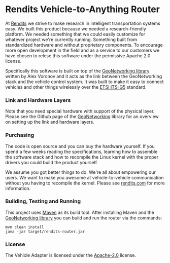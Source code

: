 # Rendits Vehicle-to-Anything Router
At [Rendits](http://rendits.com/) we strive to make research in intelligent transportation systems easy. We built this product because we needed a research-friendly platform. We needed something that we could easily customize for whatever project we're currently running. Something built from standardized hardware and without proprietary components. To encourage more open development in the field and as a service to our customers we have chosen to relese this software under the permissive Apache 2.0 license.

Specifically this software is built on top of the [GeoNetworking library](https://github.com/alexvoronov/geonetworking) written by Alex Voronov and it acts as the link between the GeoNetworking stack and the vehicle control system. It was built to make it easy to connect vehicles and other things wirelessly over the [ETSI ITS-G5](http://www.etsi.org/technologies-clusters/technologies/intelligent-transport) standard.

### Link and Hardware Layers
Note that you need special hardware with support of the physical layer. Please see the Github page of the [GeoNetworking](https://github.com/alexvoronov/geonetworking/blob/master/HARDWARE.md) library for an overview on setting up the link and hardware layers.

### Purchasing
The code is open source and you can buy the hardware yourself. If you spend a few weeks reading the specifications, learning how to assemble the software stack and how to recompile the Linux kernel with the proper drivers you could build the product yourself.

We assume you got better things to do. We're all about empowering our users. We want to make you awesome at vehicle-to-vehicle communication without you having to recompile the kernel. Please see [rendits.com](http://rendits.com/) for more information.

### Building, Testing and Running
This project uses [Maven](https://maven.apache.org/) as its build tool. After installing Maven and the [GeoNetworking library](https://github.com/alexvoronov/geonetworking) you can build and run the router via the commands:
```
mvn clean install
java -jar target/rendits-router.jar
```

### License
The Vehicle Adapter is licensed under the [Apache-2.0](https://www.apache.org/licenses/LICENSE-2.0) license.

